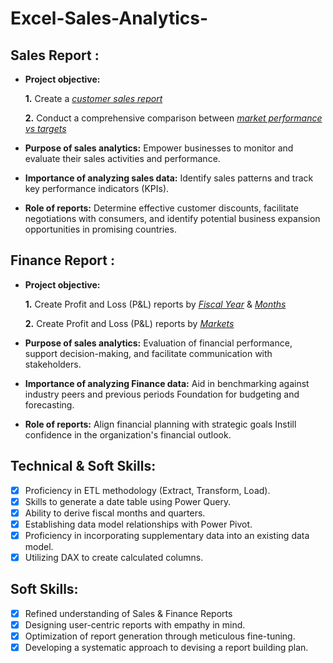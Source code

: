 # Excel-Sales-Analytics-
## Sales Report :


- **Project objective:** 

    **1.** Create a _[customer sales report](https://github.com/gokuldm/Excel-Sales-Analytics-/blob/main/customer%20sales%20report.pdf)_ 

    **2.** Conduct a comprehensive comparison between _[market performance vs targets](https://github.com/gokuldm/Excel-Sales-Analytics-/blob/main/Market%20performance%20vs%20target%20report.pdf)_

- **Purpose of sales analytics:** Empower businesses to monitor and evaluate their sales activities and performance.

- **Importance of analyzing sales data:** Identify sales patterns and track key performance indicators (KPIs).

- **Role of reports:** Determine effective customer discounts, facilitate negotiations with consumers, and identify potential business expansion opportunities in promising countries.


## Finance Report :

- **Project objective:** 

    **1.** Create Profit and Loss (P&L) reports by _[Fiscal Year](https://github.com/gokuldm/Excel-Sales-Analytics-/blob/main/P%26L%20statement%20by%20fiscal%20year.pdf)_ & _[Months](https://github.com/gokuldm/Excel-Sales-Analytics-/blob/main/P%26L%20statements%20by%20month.pdf)_ 

   **2.** Create Profit and Loss (P&L) reports by _[Markets](https://github.com/gokuldm/Excel-Sales-Analytics-/blob/main/p%26L%20statement%20by%20market.pdf)_

- **Purpose of sales analytics:** Evaluation of financial performance, support decision-making, and facilitate communication with stakeholders.

- **Importance of analyzing Finance data:** Aid in benchmarking against industry peers and previous periods Foundation for budgeting and forecasting.

- **Role of reports:** Align financial planning with strategic goals Instill confidence in the organization's financial outlook.


## Technical & Soft Skills:
- [x]	Proficiency in ETL methodology (Extract, Transform, Load).
- [x]	Skills to generate a date table using Power Query.
- [x]	Ability to derive fiscal months and quarters.
- [x]	Establishing data model relationships with Power Pivot.
- [x]	Proficiency in incorporating supplementary data into an existing data model.
- [x]	Utilizing DAX to create calculated columns.

## Soft Skills:
- [x]	Refined understanding of Sales & Finance Reports
- [x]	Designing user-centric reports with empathy in mind.
- [x]	Optimization of report generation through meticulous fine-tuning.
- [x]	Developing a systematic approach to devising a report building plan.
